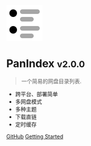 ![logo](_media/index.png)

# PanIndex <small>v2.0.0</small>

> 一个简易的网盘目录列表.
>
- 跨平台、部署简单
- 多网盘模式
- 多种主题
- 下载直链
- 定时缓存

[GitHub](https://github.com/libsgh/PanIndex/)
[Getting Started](quickstart.md)

